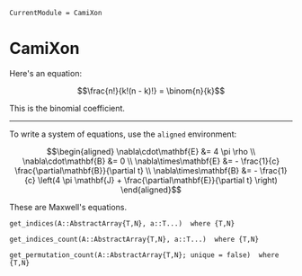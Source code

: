 ```@meta
CurrentModule = CamiXon
```

# CamiXon

Here's an equation:

```math
\frac{n!}{k!(n - k)!} = \binom{n}{k}
```

This is the binomial coefficient.

---

To write a system of equations, use the `aligned` environment:

```math
\begin{aligned}
\nabla\cdot\mathbf{E}  &= 4 \pi \rho \\
\nabla\cdot\mathbf{B}  &= 0 \\
\nabla\times\mathbf{E} &= - \frac{1}{c} \frac{\partial\mathbf{B}}{\partial t} \\
\nabla\times\mathbf{B} &= - \frac{1}{c} \left(4 \pi \mathbf{J} + \frac{\partial\mathbf{E}}{\partial t} \right)
\end{aligned}
```

These are Maxwell's equations.


```@docs
get_indices(A::AbstractArray{T,N}, a::T...)  where {T,N}
```

```@docs
get_indices_count(A::AbstractArray{T,N}, a::T...)  where {T,N}
```

```@docs
get_permutation_count(A::AbstractArray{T,N}; unique = false)  where {T,N}
```

```@index
```
